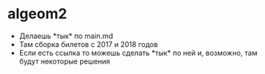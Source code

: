 # algeom2

- Делаешь \*тык\* по main.md
- Там сборка билетов с 2017 и 2018 годов
- Если есть ссылка то можешь сделать \*тык\* по ней и, возможно, там будут некоторые решения
